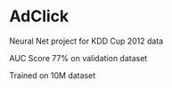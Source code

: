 # AdClick
Neural Net project for KDD Cup 2012 data

AUC Score 77% on validation dataset

Trained on 10M dataset 
